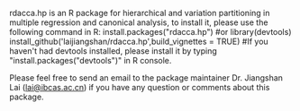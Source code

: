 rdacca.hp is an R package for hierarchical and variation partitioning in multiple regression and canonical analysis, to install it, please use the following command in R:
install.packages("rdacca.hp")
#or
library(devtools)
install_github('laijiangshan/rdacca.hp',build_vignettes = TRUE)
#If you haven't had devtools installed, please install it by typing "install.packages("devtools")" in R console.

Please feel free to send an email to the package maintainer Dr. Jiangshan Lai (lai@ibcas.ac.cn) if you have any question or comments about this package.


